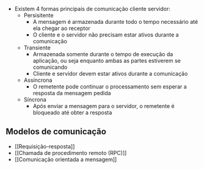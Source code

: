 - Existem 4 formas principais de comunicação cliente servidor:
	- Persisitente  
		- A mensagem é armazenada durante todo o tempo necessário até ela chegar ao receptor
		- O cliente e o servidor não precisam estar ativos durante a comunicação
	- Transiente
		- Armazenada somente durante o tempo de execução da aplicação, ou seja enquanto ambas as partes estiverem se comunicando
		- Cliente e servidor devem estar ativos durante a comunicação
	- Assíncrona
		- O remetente pode continuar o processamento sem esperar a resposta da mensagem pedida
	 - Síncrona
		 - Após enviar a mensagem para o servidor, o remetente é bloqueado até obter a resposta

## Modelos de comunicação
- [[Requisição-resposta]]
- [[Chamada de procedimento remoto (RPC)]]
- [[Comunicação orientada a mensagem]]
